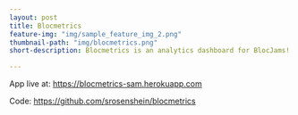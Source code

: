 ```yaml
---
layout: post
title: Blocmetrics
feature-img: "img/sample_feature_img_2.png"
thumbnail-path: "img/blocmetrics.png"
short-description: Blocmetrics is an analytics dashboard for BlocJams!

---
```


App live at: <https://blocmetrics-sam.herokuapp.com>

Code: <https://github.com/srosenshein/blocmetrics>